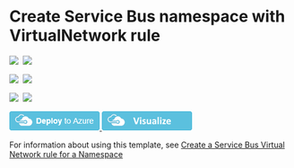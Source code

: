 # Create Service Bus namespace with VirtualNetwork rule

<IMG SRC="https://azbotstorage.blob.core.windows.net/badges/301-servicebus-namespace-vnet/PublicLastTestDate.svg" />&nbsp;
<IMG SRC="https://azbotstorage.blob.core.windows.net/badges/301-servicebus-namespace-vnet/PublicDeployment.svg" />&nbsp;

<IMG SRC="https://azbotstorage.blob.core.windows.net/badges/301-servicebus-namespace-vnet/FairfaxLastTestDate.svg" />&nbsp;
<IMG SRC="https://azbotstorage.blob.core.windows.net/badges/301-servicebus-namespace-vnet/FairfaxDeployment.svg" />&nbsp;

<IMG SRC="https://azbotstorage.blob.core.windows.net/badges/301-servicebus-namespace-vnet/BestPracticeResult.svg" />&nbsp;
<IMG SRC="https://azbotstorage.blob.core.windows.net/badges/301-servicebus-namespace-vnet/CredScanResult.svg" />&nbsp;

<a href="https://portal.azure.com/#create/Microsoft.Template/uri/https%3A%2F%2Fraw.githubusercontent.com%2FAzure%2Fazure-quickstart-templates%2Fmaster%2F301-servicebus-namespace-vnet%2Fazuredeploy.json" target="_blank">
    <img src="https://raw.githubusercontent.com/Azure/azure-quickstart-templates/master/1-CONTRIBUTION-GUIDE/images/deploytoazure.png"/>
</a>

<a href="http://armviz.io/#/?load=https%3A%2F%2Fraw.githubusercontent.com%2FAzure%2Fazure-quickstart-templates%2Fmaster%2F301-servicebus-namespace-vnet%2Fazuredeploy.json" target="_blank">
    <img src="https://raw.githubusercontent.com/Azure/azure-quickstart-templates/master/1-CONTRIBUTION-GUIDE/images/visualizebutton.png"/>
</a>

For information about using this template, see [Create a Service Bus Virtual Network rule for a Namespace](https://docs.microsoft.com/en-us/azure/service-bus-messaging/service-bus-service-endpoints)
